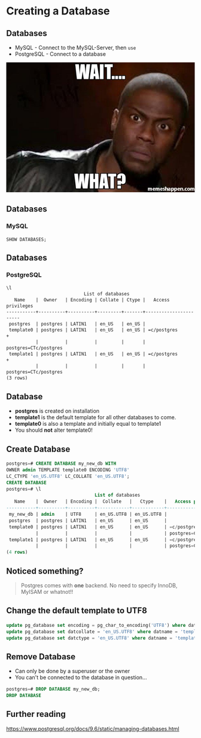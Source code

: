# Creating a Database



## Databases

* MySQL - Connect to the MySQL-Server, then `use`
* PostgreSQL - Connect to a database



![WTF](../base/img/Wait-What-Meme-11.jpg)



## Databases
### MySQL

```mysql
SHOW DATABASES;
```



## Databases
### PostgreSQL

```postgresql
\l
                             List of databases
   Name    |  Owner   | Encoding | Collate | Ctype |   Access privileges
-----------+----------+----------+---------+-------+-----------------------
 postgres  | postgres | LATIN1   | en_US   | en_US |
 template0 | postgres | LATIN1   | en_US   | en_US | =c/postgres          +
           |          |          |         |       | postgres=CTc/postgres
 template1 | postgres | LATIN1   | en_US   | en_US | =c/postgres          +
           |          |          |         |       | postgres=CTc/postgres
(3 rows)
```



## Database

* **postgres** is created on installation
* **template1** is the default template for all other databases to come.
* **template0** is also a template and initially equal to template1
* You should **not** alter template0!



## Create Database

```sql
postgres=# CREATE DATABASE my_new_db WITH 
OWNER admin TEMPLATE template0 ENCODING 'UTF8' 
LC_CTYPE 'en_US.UTF8' LC_COLLATE 'en_US.UTF8';
CREATE DATABASE
postgres=# \l
                                 List of databases
   Name    |  Owner   | Encoding |  Collate   |   Ctype    |   Access privileges
-----------+----------+----------+------------+------------+-----------------------
 my_new_db | admin    | UTF8     | en_US.UTF8 | en_US.UTF8 |
 postgres  | postgres | LATIN1   | en_US      | en_US      |
 template0 | postgres | LATIN1   | en_US      | en_US      | =c/postgres          +
           |          |          |            |            | postgres=CTc/postgres
 template1 | postgres | LATIN1   | en_US      | en_US      | =c/postgres          +
           |          |          |            |            | postgres=CTc/postgres
(4 rows)
```



## Noticed something?

> Postgres comes with **one** backend. No need to specify InnoDB, MyISAM or whatnot!!



## Change the default template to UTF8

```sql
update pg_database set encoding = pg_char_to_encoding('UTF8') where datname = 'template1';
update pg_database set datcollate = 'en_US.UTF8' where datname = 'template1';
update pg_database set datctype = 'en_US.UTF8' where datname = 'template1';
```



## Remove Database

* Can only be done by a superuser or the owner
* You can't be connected to the database in question…

```sql
postgres=# DROP DATABASE my_new_db;
DROP DATABASE
```



## Further reading

https://www.postgresql.org/docs/9.6/static/managing-databases.html
